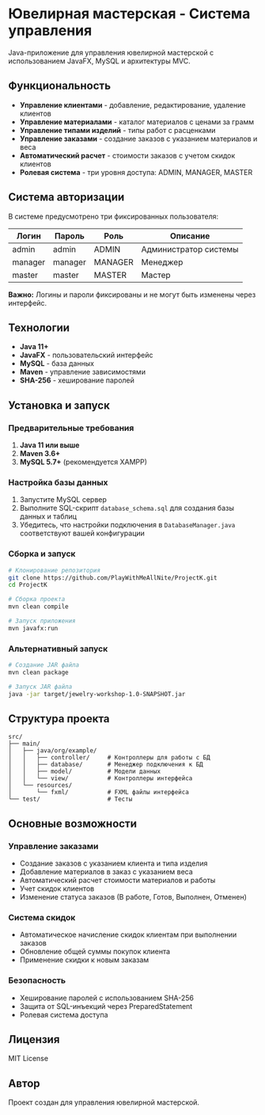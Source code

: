 # Ювелирная мастерская - Система управления

Java-приложение для управления ювелирной мастерской с использованием JavaFX, MySQL и архитектуры MVC.

## Функциональность

- **Управление клиентами** - добавление, редактирование, удаление клиентов
- **Управление материалами** - каталог материалов с ценами за грамм
- **Управление типами изделий** - типы работ с расценками
- **Управление заказами** - создание заказов с указанием материалов и веса
- **Автоматический расчет** - стоимости заказов с учетом скидок клиентов
- **Ролевая система** - три уровня доступа: ADMIN, MANAGER, MASTER

## Система авторизации

В системе предусмотрено три фиксированных пользователя:

| Логин | Пароль | Роль | Описание |
|-------|--------|------|----------|
| admin | admin | ADMIN | Администратор системы |
| manager | manager | MANAGER | Менеджер |
| master | master | MASTER | Мастер |

**Важно:** Логины и пароли фиксированы и не могут быть изменены через интерфейс.

## Технологии

- **Java 11+**
- **JavaFX** - пользовательский интерфейс
- **MySQL** - база данных
- **Maven** - управление зависимостями
- **SHA-256** - хеширование паролей

## Установка и запуск

### Предварительные требования

1. **Java 11 или выше**
2. **Maven 3.6+**
3. **MySQL 5.7+** (рекомендуется XAMPP)

### Настройка базы данных

1. Запустите MySQL сервер
2. Выполните SQL-скрипт `database_schema.sql` для создания базы данных и таблиц
3. Убедитесь, что настройки подключения в `DatabaseManager.java` соответствуют вашей конфигурации

### Сборка и запуск

```bash
# Клонирование репозитория
git clone https://github.com/PlayWithMeAllNite/ProjectK.git
cd ProjectK

# Сборка проекта
mvn clean compile

# Запуск приложения
mvn javafx:run
```

### Альтернативный запуск

```bash
# Создание JAR файла
mvn clean package

# Запуск JAR файла
java -jar target/jewelry-workshop-1.0-SNAPSHOT.jar
```

## Структура проекта

```
src/
├── main/
│   ├── java/org/example/
│   │   ├── controller/     # Контроллеры для работы с БД
│   │   ├── database/       # Менеджер подключения к БД
│   │   ├── model/          # Модели данных
│   │   └── view/           # Контроллеры интерфейса
│   └── resources/
│       └── fxml/           # FXML файлы интерфейса
└── test/                   # Тесты
```

## Основные возможности

### Управление заказами
- Создание заказов с указанием клиента и типа изделия
- Добавление материалов в заказ с указанием веса
- Автоматический расчет стоимости материалов и работы
- Учет скидок клиентов
- Изменение статуса заказов (В работе, Готов, Выполнен, Отменен)

### Система скидок
- Автоматическое начисление скидок клиентам при выполнении заказов
- Обновление общей суммы покупок клиента
- Применение скидки к новым заказам

### Безопасность
- Хеширование паролей с использованием SHA-256
- Защита от SQL-инъекций через PreparedStatement
- Ролевая система доступа

## Лицензия

MIT License

## Автор

Проект создан для управления ювелирной мастерской. 
